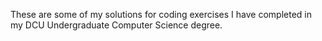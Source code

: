 These are some of my solutions for coding exercises I have completed in my DCU Undergraduate Computer Science degree.
